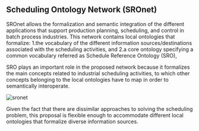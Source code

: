 ## Scheduling Ontology Network (SROnet)

SROnet allows the formalization and semantic integration of the different applications that support production planning, scheduling, and control in batch process industries. This network contains local ontologies that formalize:
 1.the vocabulary of the different information sources/destinations associated with the scheduling activities, and 
 2.a core ontology specifying a common vocabulary referred as Schedule Reference Ontology (SRO),
 
 
 SRO plays an important role in the proposed network because it formalizes the main concepts related to industrial scheduling activities, to which other concepts belonging to the local ontologies have to map in order to semantically interoperate.  
 
 
![sronet](https://user-images.githubusercontent.com/20926680/115287605-da67d880-a126-11eb-87f2-03ca7e8bfcf2.gif)

Given the fact that there are dissimilar approaches to solving the scheduling problem, this proposal is flexible enough to accommodate different local ontologies that formalize diverse information sources.
